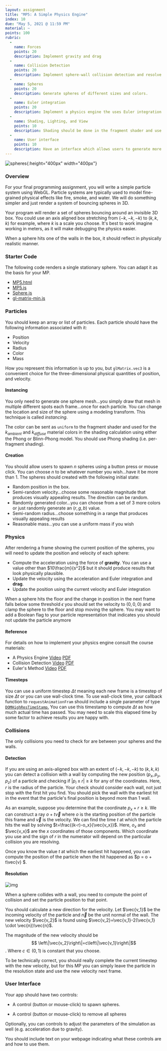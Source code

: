 ```yaml
---
layout: assignment
title: "MP5: A Simple Physics Engine"
index: 10
due: "May 5, 2021 @ 11:59 PM"
material: ~
points: 100
rubric:
  -
    name: Forces
    points: 20
    description: Implement gravity and drag
  - 
    name: Collision Detection
    points: 20
    description: Implement sphere-wall collision detection and resolve the collision in a physical realistic manner.
  -
    name: Spheres
    points: 20
    description: Generate spheres of different sizes and colors.
  - 
    name: Euler integration
    points: 20
    description: Implement a physics engine the uses Euler integration to update velocity and position.
  - 
    name: Shading, Lighting, and View
    points: 10
    description: Shading should be done in the fragment shader and use either the Phong model. Light and camera setup should provide a good view of the scene. 
  - 
    name: User interface
    points: 10
    description: Have an interface which allows users to generate more spheres, maybe with a button press. Also allow users to remove all the spheres with a button press.
---
```


![spheres](illinois-cs418.github.io/img/mp4.png){:height="400px" width="400px"}   

### Overview

For your final programming assignment, you  will write a simple particle system using WebGL. Particle systems are typically used to model fine-grained physical effects like fire, smoke, and water. We will do something simpler and just render a system of bouncing spheres in 3D.

Your program will render a set of spheres bouncing around an invisible 3D box. You could use an axis aligned box stretching from  $(-k,-k,-k)$ to $(k,k,k)$ for example, where $k$ is a scale you choose. It's best to work imagine working in meters, as it will make debugging the physics easier.

When a sphere hits one of the walls in the box, it should reflect in physically realistic manner. 

### Starter Code

The following code renders a single stationary sphere. You can adapt it as the basis for your MP.

 + [MP5.html](https://github.com/illinois-cs418/illinois-cs418.github.io/raw/master/Examples/MP5/MP5.html)
+ [MP5.js](https://github.com/illinois-cs418/illinois-cs418.github.io/raw/master/Examples/MP5/MP5.js)
+ [Sphere.js](https://github.com/illinois-cs418/illinois-cs418.github.io/raw/master/Examples/MP5/Sphere.js)
+ [gl-matrix-min.js](https://github.com/illinois-cs418/illinois-cs418.github.io/raw/master/Examples/MP5/gl-matrix-min.js)

### Particles

You should keep an array or list of particles. Each particle should have the following information associated with it:

+ Position
+ Velocity
+ Radius
+ Color
+ Mass

How you represent this information is up to you, but `glMatrix.vec3` is a convenient choice for the three-dimensional physical quantities of position, and velocity. 

#### Instancing 

You only need to generate one sphere mesh...you simply draw that mesh in multiple different spots each frame...once for each particle.
You can change  the location and size of the sphere using a modeling transform. This technique is called _instancing_.

The color can be sent as `uniform` to the fragment shader and used for the $k_{ambient}$ and $k_{diffuse}$ material colors in the shading calculation using either the Phong or Blinn-Phong model.  You should use Phong shading (i.e. per-fragment shading).

#### Creation

You should allow users to spawn $n$ spheres using a button press or mouse click. You can choose $n$ to be whatever number you wish...have it be more than $1$. The spheres should created with the following initial state:

+ Random position in the box.
+ Semi-random velocity...choose some reasonable magnitude that produces visually appealing results. The direction can be random.
+ Randomly generated color...you can choose from a set of 3 more colors or just randomly generate an $(r,g,b)$ value.
+ Semi-random radius...choose something in a range that produces visually appealing results
+ Reasonable mass...you can use a uniform mass if you wish

### Physics

After rendering a frame showing the current position of the spheres, you will need to update the position and velocity of each sphere:

+ Compute the acceleration using the force of **gravity**. You can use a value other than $10\frac{m}{s^2}$ but it should produce results that look physically plausible.
+ Update the velocity using the acceleration and Euler integration and **drag**.
+ Update the position using the current velocity and Euler integration

When a sphere hits the floor and the change in position in the next frame falls below some threshold $\epsilon$ you should set the velocity to $(0,0,0)$ and clamp the sphere to the floor and stop moving the sphere. You may want to add a Boolean flag to your particle representation that indicates you should not update the particle anymore

#### Reference

For details on how to implement your physics engine consult the course materials:

+ A Physics Engine [Video](https://classtranscribe.illinois.edu/video?id=4800e988-4f5d-4559-a3bc-beae3f3cfd3d&from=sharedlink)&nbsp;[PDF](https://github.com/illinois-cs418/cs418CourseMaterial/raw/master/Lectures/Fall2020/418-Physics.pdf)
+ Collision Detection [Video](https://classtranscribe.illinois.edu/video?id=9216122a-bd3b-4641-ab4f-8080949c624b&from=sharedlink)&nbsp;[PDF](https://github.com/illinois-cs418/cs418CourseMaterial/raw/master/Lectures/Fall2020/418-Collide.pdf) 
+ Euler's Method [Video](https://classtranscribe.illinois.edu/video?id=bd611499-ac64-4766-98c2-c3eeaebb16e2&from=sharedlink)&nbsp;[PDF](https://github.com/illinois-cs418/cs418CourseMaterial/raw/master/Lectures/Fall2020/418-EulersMethod.pdf)

#### Timesteps

You can use a uniform timestep $\Delta t$ meaning each new frame is a timestep of size $\Delta t$ or you can use wall-clock time. To use wall-clock time, your callback function to `requestAnimationFram` should include a single parameter of type [`DOMHighResTimeStamp`.](https://developer.mozilla.org/en-US/docs/Web/API/DOMHighResTimeStamp) You can use this timestamp to compute $\Delta t$ as how much actual time has passed. You may need to scale this elapsed time by some factor to achieve results you are happy with.

### Collisions 

The only collisions you need to check for are between your spheres and the walls.

#### Detection

If you are using an axis-aligned box with an extent of $(-k,-k,-k)$ to $(k,k,k)$ you can detect a collision with a wall by computing the new position $(p_x,p_y,p_z)$ of a particle and checking if $|p_i \pm r| \geq k$ for any of the coordinates.  Here, $r$ is the radius of the particle. Your check should consider each wall, not just stop with the first hit you find. You should pick the wall with the earliest hit in the event that the particle's final position is beyond more than $1$ wall.

As an example, suppose you determine that the coordinate $p_x + r \geq k$. We can construct a ray $o + t\vec{v}$ where $o$ is the starting position of the particle this frame and $\vec{v}$ is the velocity. We can find the time $t$ at which the particle hits the wall by solving $t=\frac{(k-r)-o_x}{\vec{v_x}}$. Here, $o_x$ and $\vec{v_x}$ are the $x$ coordinates of those components. Which coordinate you use and the sign of $r$ in the numerator will depend on the particular collision you are resolving.

Once you know the value $t$ at which the earliest hit happened, you can compute the position of the particle when the hit happened as $p = o + t\vec{v} $.  

#### Resolution

![img](http://bocilmania.com/wp-content/uploads/2018/04/intro.png)

When a sphere collides with a wall, you need to compute the point of collision and set the particle position to that point. 

You should calculate a new direction for the velocity. Let $\vec{v_1}$ be the incoming velocity of the particle and $\vec{n}$ be the unit normal of the wall. The new velocity $\vec{v_2}$ is found using $\vec{v_2}=\vec{v_1}-2(\vec{v_1} \cdot \vec{n})\vec{n}$. 

The magnitude of the new velocity should be $$ \left\|\vec{v_2}\right\|=c\left\|\vec{v_1}\right\|$$. Where $c\in(0,1)$ is constant that you choose.

To be technically correct, you should really complete the current timestep with the new velocity, but for this MP you can simply leave the particle in the resolution state and use the new velocity next frame.  

### User Interface

Your app should have two controls:

+ A control (button or mouse-click) to spawn spheres.

+ A control (button or mouse-click) to remove all spheres

Optionally, you can controls to adjust the parameters of the simulation as well (e.g. acceleration due to gravity).

You should include text on your webpage indicating what these controls are and how to use them.





